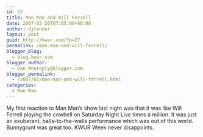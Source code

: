 ```yaml
---
id: 27
title: Man Man and Will Ferrell
date: 2007-02-26T07:05:00+00:00
author: djtanner
layout: post
guid: http://kwur.com/?p=27
permalink: /man-man-and-will-ferrell/
blogger_blog:
  - blog.kwur.com
blogger_author:
  - Dan Mnoreply@blogger.com
blogger_permalink:
  - /2007/02/man-man-and-will-ferrell.html
categories:
  - Man Man
---
```

<div class="pf-content">
  <p>
    My first reaction to Man Man’s show last night was that it was like Will Ferrell playing the cowbell on Saturday Night Live times a million. It was just an exuberant, balls-to-the-walls performance which was out of this world. Bunnygrunt was great too. KWUR Week never disappoints.
  </p>
</div>